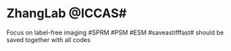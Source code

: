 # ZhangLab @ICCAS#  
Focus on label-free imaging
#SPRM #PSM #ESM
#saveastifffast# should be saved together with all codes
